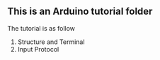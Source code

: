 ## This is an Arduino tutorial folder
The tutorial is as follow
<ol>
<li> Structure and Terminal
<li> Input Protocol
</ol>